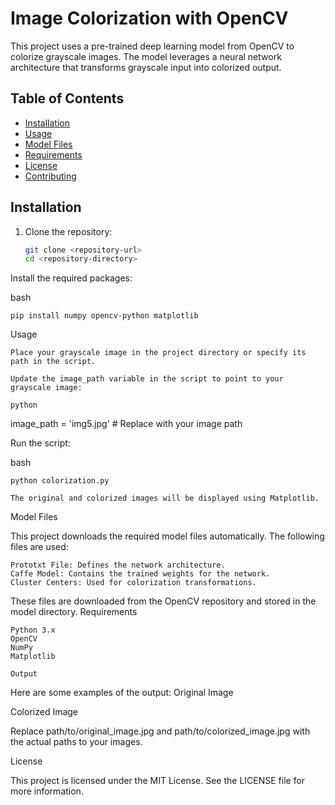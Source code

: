 # Image Colorization with OpenCV

This project uses a pre-trained deep learning model from OpenCV to colorize grayscale images. The model leverages a neural network architecture that transforms grayscale input into colorized output.

## Table of Contents
- [Installation](#installation)
- [Usage](#usage)
- [Model Files](#model-files)
- [Requirements](#requirements)
- [License](#license)
- [Contributing](#contributing)

## Installation

1. Clone the repository:
   ```bash
   git clone <repository-url>
   cd <repository-directory>


Install the required packages:

bash

    pip install numpy opencv-python matplotlib

Usage

    Place your grayscale image in the project directory or specify its path in the script.

    Update the image_path variable in the script to point to your grayscale image:

    python

image_path = 'img5.jpg'  # Replace with your image path

Run the script:

bash

    python colorization.py

    The original and colorized images will be displayed using Matplotlib.

Model Files

This project downloads the required model files automatically. The following files are used:

    Prototxt File: Defines the network architecture.
    Caffe Model: Contains the trained weights for the network.
    Cluster Centers: Used for colorization transformations.

These files are downloaded from the OpenCV repository and stored in the model directory.
Requirements

    Python 3.x
    OpenCV
    NumPy
    Matplotlib

    Output

Here are some examples of the output:
Original Image

Colorized Image

Replace path/to/original_image.jpg and path/to/colorized_image.jpg with the actual paths to your images.

License

This project is licensed under the MIT License. See the LICENSE file for more information.
